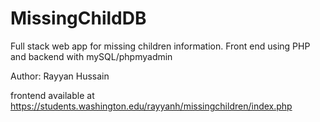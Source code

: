# MissingChildDB
Full stack web app for missing children information. Front end using PHP and backend with mySQL/phpmyadmin

Author: Rayyan Hussain

frontend available at https://students.washington.edu/rayyanh/missingchildren/index.php
